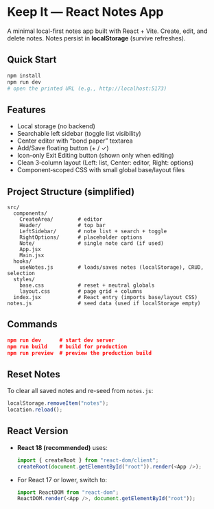 # Keep It — React Notes App

A minimal local-first notes app built with React + Vite. Create, edit, and delete notes. Notes persist in **localStorage** (survive refreshes).

## Quick Start

```bash
npm install
npm run dev
# open the printed URL (e.g., http://localhost:5173)
```

## Features

- Local storage (no backend)
- Searchable left sidebar (toggle list visibility)
- Center editor with “bond paper” textarea
- Add/Save floating button (+ / ✓)
- Icon-only Exit Editing button (shown only when editing)
- Clean 3‑column layout (Left: list, Center: editor, Right: options)
- Component‑scoped CSS with small global base/layout files

## Project Structure (simplified)

```
src/
  components/
    CreateArea/        # editor
    Header/            # top bar
    LeftSidebar/       # note list + search + toggle
    RightOptions/      # placeholder options
    Note/              # single note card (if used)
    App.jsx
    Main.jsx
  hooks/
    useNotes.js        # loads/saves notes (localStorage), CRUD, selection
  styles/
    base.css           # reset + neutral globals
    layout.css         # page grid + columns
  index.jsx            # React entry (imports base/layout CSS)
notes.js               # seed data (used if localStorage empty)
```

## Commands

```json
npm run dev      # start dev server
npm run build    # build for production
npm run preview  # preview the production build
```

## Reset Notes

To clear all saved notes and re-seed from `notes.js`:

```js
localStorage.removeItem("notes");
location.reload();
```

## React Version

- **React 18 (recommended)** uses:
  ```js
  import { createRoot } from "react-dom/client";
  createRoot(document.getElementById("root")).render(<App />);
  ```
- For React 17 or lower, switch to:
  ```js
  import ReactDOM from "react-dom";
  ReactDOM.render(<App />, document.getElementById("root"));
  ```
